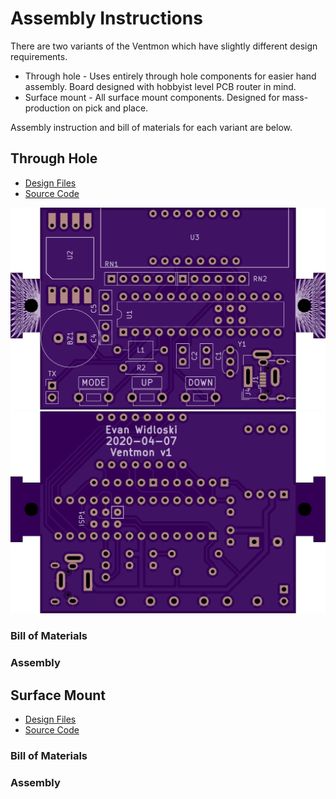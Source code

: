 # Assembly Instructions

There are two variants of the Ventmon which have slightly different design requirements.

- Through hole - Uses entirely through hole components for easier hand assembly.  Board designed with hobbyist level PCB router in mind.
- Surface mount - All surface mount components.  Designed for mass-production on pick and place.

Assembly instruction and bill of materials for each variant are below.

## Through Hole

- [Design Files]()
- [Source Code]()

![Through hole top](pictures/board_tht_top.png)
![Through hole bottom](pictures/board_tht_bottom.png)

### Bill of Materials

### Assembly

## Surface Mount

- [Design Files]()
- [Source Code]()

### Bill of Materials

### Assembly
